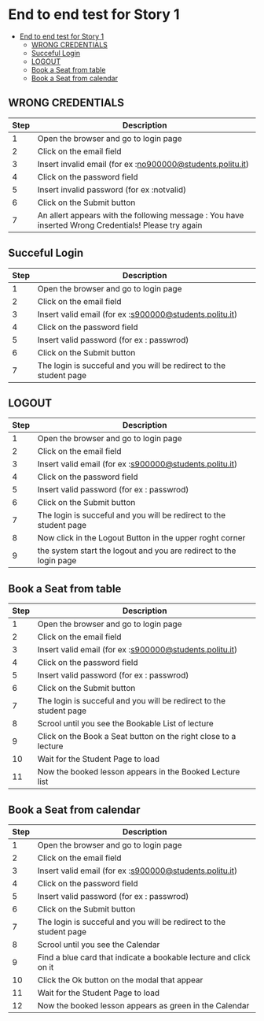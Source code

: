 # End to end test for Story 1

- [End to end test for Story 1](#end-to-end-test-for-story-1)
  - [WRONG CREDENTIALS](#wrong-credentials)
  - [Succeful Login](#succeful-login)
  - [LOGOUT](#logout)
  - [Book a Seat from table](#book-a-seat-from-table)
  - [Book a Seat from calendar](#book-a-seat-from-calendar)

## WRONG CREDENTIALS

| Step | Description |
|------|-------------|
|   1  |   Open the browser and go to login page |
|   2  |   Click on the email field  |
|   3  |   Insert invalid email (for ex :no900000@students.politu.it)  |
|   4  |   Click on the password field  |
|   5  |   Insert invalid password (for ex :notvalid)  |
|   6  |   Click on the Submit button |
|   7  |   An allert appears with the following message : You have inserted Wrong Credentials! Please try again |

## Succeful Login

| Step | Description |
|------|-------------|
|   1  |   Open the browser and go to login page |
|   2  |   Click on the email field  |
|   3  |   Insert valid email (for ex :s900000@students.politu.it)  |
|   4  |   Click on the password field  |
|   5  |   Insert valid password (for ex : passwrod)  |
|   6  |   Click on the Submit button |
|   7  |   The login is succeful and you will be redirect to the student page |

## LOGOUT

| Step | Description |
|------|-------------|
|   1  |   Open the browser and go to login page |
|   2  |   Click on the email field  |
|   3  |   Insert valid email (for ex :s900000@students.politu.it)  |
|   4  |   Click on the password field  |
|   5  |   Insert valid password (for ex : passwrod)  |
|   6  |   Click on the Submit button |
|   7  |   The login is succeful and you will be redirect to the student page |
|   8  |   Now click in the Logout Button in the upper roght corner |
|   9  |   the system start the logout  and you are redirect to the login page |

## Book a Seat from table

| Step | Description |
|------|-------------|
|   1  |   Open the browser and go to login page |
|   2  |   Click on the email field  |
|   3  |   Insert valid email (for ex :s900000@students.politu.it)  |
|   4  |   Click on the password field  |
|   5  |   Insert valid password (for ex : passwrod)  |
|   6  |   Click on the Submit button |
|   7  |   The login is succeful and you will be redirect to the student page |
|   8  |   Scrool until you see the Bookable List of lecture |
|   9  |   Click on the Book a Seat button on the right  close to a lecture |
|   10 |   Wait for the Student Page to load |
|   11 |   Now the booked lesson appears in the Booked Lecture list |


## Book a Seat from calendar

| Step | Description |
|------|-------------|
|   1  |   Open the browser and go to login page |
|   2  |   Click on the email field  |
|   3  |   Insert valid email (for ex :s900000@students.politu.it)  |
|   4  |   Click on the password field  |
|   5  |   Insert valid password (for ex : passwrod)  |
|   6  |   Click on the Submit button |
|   7  |   The login is succeful and you will be redirect to the student page |
|   8  |   Scrool until you see the Calendar |
|   9  |   Find a blue card that indicate a bookable lecture and click on it |
|   10 |   Click the  Ok button on the modal that appear |
|   11 |   Wait for the Student Page to load |
|   12 |   Now the booked lesson appears as green in the Calendar |